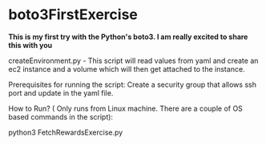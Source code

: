 # boto3FirstExercise

**This is my first try with the Python's boto3.
I am really excited to share this with you**

createEnvironment.py - This script will read values from yaml and create an ec2 instance and a volume which will then get attached to the instance. 

Prerequisites for running the script:
Create a security group that allows ssh port and update in the yaml file.

How to Run? ( Only runs from Linux machine. There are a couple of OS based commands in the script): 

python3 FetchRewardsExercise.py
